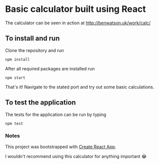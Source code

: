 # Basic calculator built using React

The calculator can be seen in action at http://benwatson.uk/work/calc/

## To install and run

Clone the repository and run

`npm install`

After all required packages are installed run

`npm start`

That's it! Navigate to the stated port and try out some basic calculations.

## To test the application 

The tests for the application can be run by typing

`npm test`

### Notes

This project was bootstrapped with [Create React App](https://github.com/facebook/create-react-app).

I wouldn't recommend using this calculator for anything important 😂 
